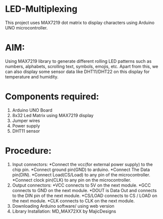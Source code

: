 # LED-Multiplexing
This project uses MAX7219 dot matrix to display characters using Arduino UNO microcontroller.

# AIM:
Using MAX7219 library to generate different rolling LED patterns such as numbers, alphabets, scrolling text, symbols, emojis, etc. Apart from this, we can also display some sensor data like DHT11/DHT22 on this display for temperature and humidity.

# Components required:
1.	Arduino UNO Board
2.	8x32 Led Matrix using MAX7219 display
3.	Jumper wires
4.	Power supply
5.	DHT11 sensor

# Procedure:
1.	Input connectors:
     *Connect the vcc(for external power supply) to the chip pin.
     *Connect ground pin(GND) to arduino.
     *Connect The Data pin(DIN).
     *Connect Load(CS/Load) to any pin of the microcontroller.
     *Connect clock pin(CLK) to any pin on the microcontroller.
2.	Output connectors:
     *VCC connects to 5V on the next module.
     *GCC connects to GND on the next module.
     *DOUT is Data Out and connects to the DIN pin of the next module.
     *CS/LOAD  connects to CS / LOAD on the next module.
     *CLK  connects to CLK on the next module.
3.	Downloading Arduino software/ using web version
4.	Library Installation: MD_MAX72XX by MajicDesigns
